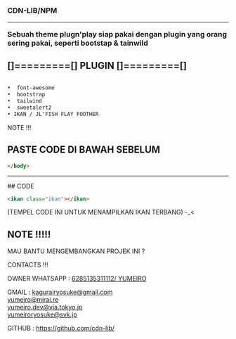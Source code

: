 <h3><strong>
CDN-LIB/NPM 
<hr>
Sebuah theme plugn'play siap pakai dengan plugin yang orang sering pakai, seperti bootstap & tainwild

</strong></h3>


## []=========[] PLUGIN []=========[]
```html

•  font-awesome
•  bootstrap
•  tailwind
•  sweetalert2
• IKAN / JL'FISH FLAY FOOTHER
```

NOTE !!!

## PASTE CODE DI BAWAH SEBELUM 
```html 
</body>
```
<hr>
## CODE

```html 
<ikan class="ikan"></ikan>
```

(TEMPEL CODE INI UNTUK MENAMPILKAN IKAN TERBANG) -_<

## NOTE !!!!!

MAU BANTU MENGEMBANGKAN PROJEK INI ?

CONTACTS !!!

OWNER WHATSAPP : <a href="//wa.me/6285135311112"> 6285135311112/ YUMEIRO</a><br>

GMAIL : <a href="mailto:kagurairyosuke@gmail.com">kagurairyosuke@gmail.com</a> <br>
        <a href="mailto:yumeiro@mirai.re">yumeiro@mirai.re</a><br>
        <a href="mailto:yumeiro.dev@via.tokyo.jp">yumeiro.dev@via.tokyo.jp</a><br>
        <a href="mailto:yumeiroryosuke@svk.jp">yumeiroryosuke@svk.jp</a><br>
        
GITHUB : https://github.com/cdn-lib/

